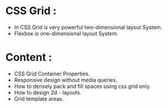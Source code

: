 # CSS Grid :

- In CSS Grid is very powerful two-dimensional layout System.
- Flexbox is one-dimensional layout System.

# Content :

- CSS Grid Container Properties.
- Responsive design without media queries.
- How to densely pack and fill spaces using css grid only.
- How to design 2d - layouts.
- Grid template areas.
